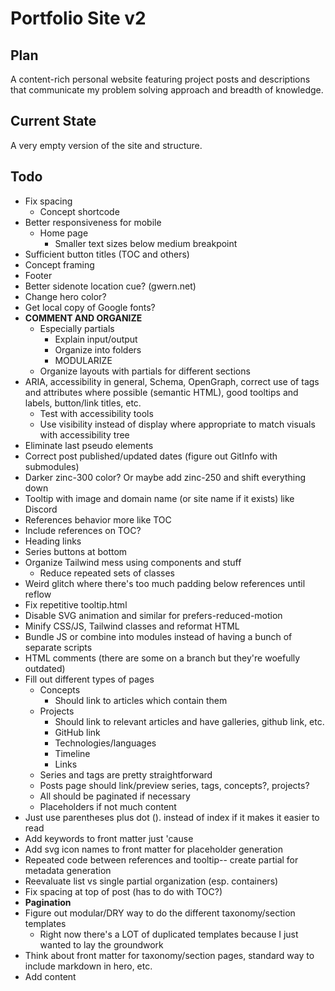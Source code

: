 # Portfolio Site v2

## Plan

A content-rich personal website featuring project posts and descriptions that communicate my problem solving approach and breadth of knowledge.

## Current State

A very empty version of the site and structure.

## Todo

- Fix spacing
    - Concept shortcode
- Better responsiveness for mobile
    - Home page
        - Smaller text sizes below medium breakpoint
- Sufficient button titles (TOC and others)
- Concept framing
- Footer
- Better sidenote location cue? (gwern.net)
- Change hero color?
- Get local copy of Google fonts?
- **COMMENT AND ORGANIZE**
    - Especially partials
        - Explain input/output
        - Organize into folders
        - MODULARIZE
    - Organize layouts with partials for different sections
- ARIA, accessibility in general, Schema, OpenGraph, correct use of tags and attributes where possible (semantic HTML), good tooltips and labels, button/link titles, etc.
    - Test with accessibility tools
    - Use visibility instead of display where appropriate to match visuals with accessibility tree
- Eliminate last pseudo elements
- Correct post published/updated dates (figure out GitInfo with submodules)
- Darker zinc-300 color? Or maybe add zinc-250 and shift everything down
- Tooltip with image and domain name (or site name if it exists) like Discord
- References behavior more like TOC
- Include references on TOC?
- Heading links
- Series buttons at bottom
- Organize Tailwind mess using components and stuff
    - Reduce repeated sets of classes
- Weird glitch where there's too much padding below references until reflow
- Fix repetitive tooltip.html
- Disable SVG animation and similar for prefers-reduced-motion
- Minify CSS/JS, Tailwind classes and reformat HTML
- Bundle JS or combine into modules instead of having a bunch of separate scripts
- HTML comments (there are some on a branch but they're woefully outdated)
- Fill out different types of pages
    - Concepts
        - Should link to articles which contain them
    - Projects
        - Should link to relevant articles and have galleries, github link, etc.
        - GitHub link
        - Technologies/languages
        - Timeline
        - Links
    - Series and tags are pretty straightforward
    - Posts page should link/preview series, tags, concepts?, projects?
    - All should be paginated if necessary
    - Placeholders if not much content
- Just use parentheses plus dot (). instead of index if it makes it easier to read
- Add keywords to front matter just 'cause
- Add svg icon names to front matter for placeholder generation
- Repeated code between references and tooltip-- create partial for metadata generation
- Reevaluate list vs single partial organization (esp. containers)
- Fix spacing at top of post (has to do with TOC?)
- **Pagination**
- Figure out modular/DRY way to do the different taxonomy/section templates
    - Right now there's a LOT of duplicated templates because I just wanted to lay the groundwork
- Think about front matter for taxonomy/section pages, standard way to include markdown in hero, etc.
- Add content